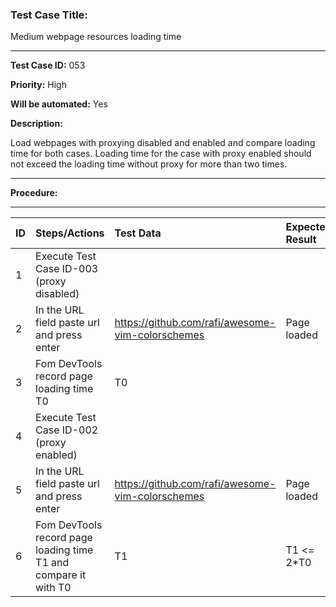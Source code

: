 
### Test Case Title: ###

 Medium webpage resources loading time								

---
**Test Case ID:** 053

**Priority:** High

**Will be automated:** Yes

**Description:**

Load webpages with proxying disabled and enabled and compare loading time for both cases. Loading time for the case with proxy enabled should not exceed
the loading time without proxy for more than two times.

---

**Procedure:**

___

|      ID       | Steps/Actions |  Test Data  | Expected Result |
| :------------ |:--------------| :---------- | :-------------- |
|       1       | Execute Test Case ID-003 (proxy disabled) |  |  |
|       2       | In the URL field paste url and press enter | https://github.com/rafi/awesome-vim-colorschemes | Page loaded |
|       3       | Fom DevTools record page loading time T0 | T0 |  |
|       4       | Execute Test Case ID-002 (proxy enabled) |  |  |
|       5       | In the URL field paste url and press enter | https://github.com/rafi/awesome-vim-colorschemes | Page loaded |
|       6       | Fom DevTools record page loading time T1 and compare it with T0 | T1 | T1 <= 2*T0 |

